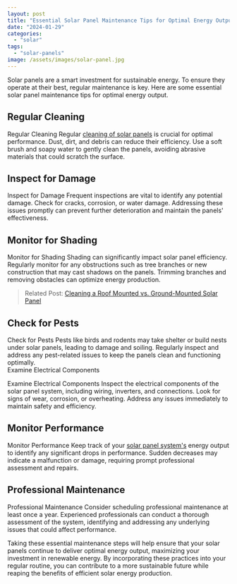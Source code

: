 ```yaml
---
layout: post
title: "Essential Solar Panel Maintenance Tips for Optimal Energy Output"
date: "2024-01-29"
categories: 
  - "solar"
tags: 
  - "solar-panels"
image: /assets/images/solar-panel.jpg
---
```


Solar panels are a smart investment for sustainable energy. To ensure they operate at their best, regular maintenance is key. Here are some essential solar panel maintenance tips for optimal energy output.

## Regular Cleaning

Regular Cleaning Regular [cleaning of solar panels](/how-to-clean-solar-panels/) is crucial for optimal performance. Dust, dirt, and debris can reduce their efficiency. Use a soft brush and soapy water to gently clean the panels, avoiding abrasive materials that could scratch the surface.

## Inspect for Damage

Inspect for Damage Frequent inspections are vital to identify any potential damage. Check for cracks, corrosion, or water damage. Addressing these issues promptly can prevent further deterioration and maintain the panels' effectiveness.

## Monitor for Shading

Monitor for Shading Shading can significantly impact solar panel efficiency. Regularly monitor for any obstructions such as tree branches or new construction that may cast shadows on the panels. Trimming branches and removing obstacles can optimize energy production.

> Related Post: [Cleaning a Roof Mounted vs. Ground-Mounted Solar Panel](/the-art-of-ground-mounted-solar-panel-maintenance/)

## Check for Pests

Check for Pests Pests like birds and rodents may take shelter or build nests under solar panels, leading to damage and soiling. Regularly inspect and address any pest-related issues to keep the panels clean and functioning optimally.  
Examine Electrical Components

Examine Electrical Components Inspect the electrical components of the solar panel system, including wiring, inverters, and connections. Look for signs of wear, corrosion, or overheating. Address any issues immediately to maintain safety and efficiency.

## Monitor Performance

Monitor Performance Keep track of your [solar panel system's](/how-is-a-solar-energy-system-composed/) energy output to identify any significant drops in performance. Sudden decreases may indicate a malfunction or damage, requiring prompt professional assessment and repairs.

## Professional Maintenance

Professional Maintenance Consider scheduling professional maintenance at least once a year. Experienced professionals can conduct a thorough assessment of the system, identifying and addressing any underlying issues that could affect performance.

Taking these essential maintenance steps will help ensure that your solar panels continue to deliver optimal energy output, maximizing your investment in renewable energy. By incorporating these practices into your regular routine, you can contribute to a more sustainable future while reaping the benefits of efficient solar energy production.
